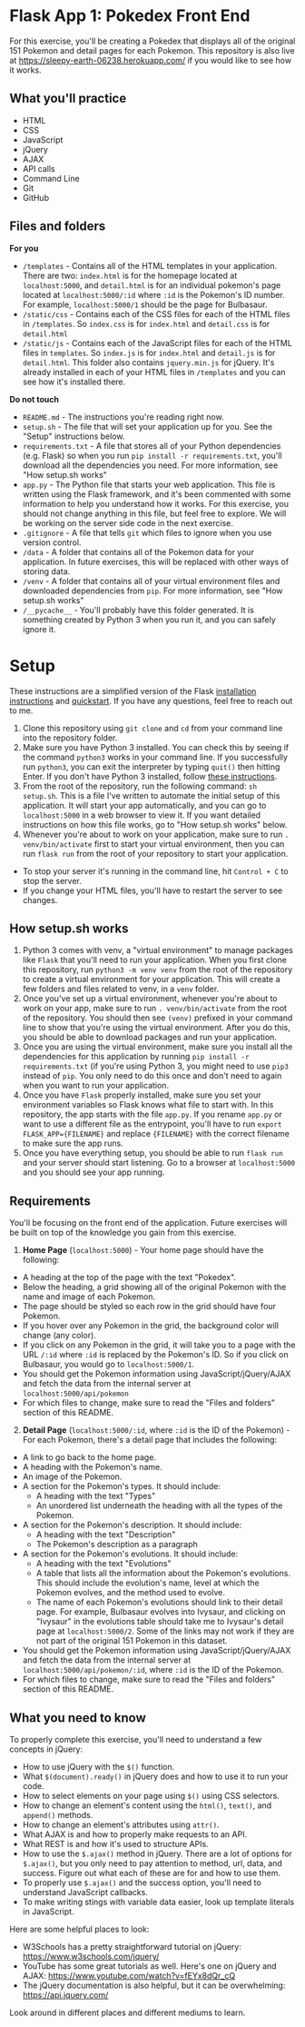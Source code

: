 # Flask App 1: Pokedex Front End
For this exercise, you'll be creating a Pokedex that displays all of the original 151 Pokemon and detail pages for each Pokemon. This repository is also live at https://sleepy-earth-06238.herokuapp.com/ if you would like to see how it works.

## What you'll practice
 - HTML
 - CSS
 - JavaScript
 - jQuery
 - AJAX
 - API calls
 - Command Line
 - Git
 - GitHub

 ## Files and folders

 **For you**
 - `/templates` - Contains all of the HTML templates in your application. There are two: `index.html` is for the homepage located at `localhost:5000`, and `detail.html` is for an individual pokemon's page located at `localhost:5000/:id` where `:id` is the Pokemon's ID number. For example, `localhost:5000/1` should be the page for Bulbasaur.
 - `/static/css` - Contains each of the CSS files for each of the HTML files in `/templates`. So `index.css` is for `index.html` and `detail.css` is for `detail.html`
 - `/static/js` - Contains each of the JavaScript files for each of the HTML files in `templates`. So `index.js` is for `index.html` and `detail.js` is for `detail.html`. This folder also contains `jquery.min.js` for jQuery. It's already installed in each of your HTML files in `/templates` and you can see how it's installed there.

 **Do not touch**
 - `README.md` - The instructions you're reading right now.
 - `setup.sh` - The file that will set your application up for you. See the "Setup" instructions below.
 - `requirements.txt` - A file that stores all of your Python dependencies (e.g. Flask) so when you run `pip install -r requirements.txt`, you'll download all the dependencies you need. For more information, see "How setup.sh works"
 - `app.py` - The Python file that starts your web application. This file is written using the Flask framework, and it's been commented with some information to help you understand how it works. For this exercise, you should not change anything in this file, but feel free to explore. We will be working on the server side code in the next exercise.
 - `.gitignore` - A file that tells `git` which files to ignore when you use version control.
 - `/data` - A folder that contains all of the Pokemon data for your application. In future exercises, this will be replaced with other ways of storing data.
 - `/venv` - A folder that contains all of your virtual environment files and downloaded dependencies from `pip`. For more information, see "How setup.sh works"
 - `/__pycache__` - You'll probably have this folder generated. It is something created by Python 3 when you run it, and you can safely ignore it.

# Setup
These instructions are a simplified version of the Flask [installation instructions](https://flask.palletsprojects.com/en/1.1.x/installation/) and [quickstart](https://flask.palletsprojects.com/en/1.1.x/quickstart/). If you have any questions, feel free to reach out to me.

1. Clone this repository using `git clone` and `cd` from your command line into the repository folder.
2. Make sure you have Python 3 installed. You can check this by seeing if the command `python3` works in your command line. If you successfully run `python3`, you can exit the interpreter by typing `quit()` then hitting Enter. If you don't have Python 3 installed, follow [these instructions](https://realpython.com/installing-python/).
3. From the root of the repository, run the following command: `sh setup.sh`. This is a file I've written to automate the initial setup of this application. It will start your app automatically, and you can go to `localhost:5000` in a web browser to view it. If you want detailed instructions on how this file works, go to "How setup.sh works" below.
4. Whenever you're about to work on your application, make sure to run `. venv/bin/activate` first to start your virtual environment, then you can run `flask run` from the root of your repository to start your application.
 - To stop your server it's running in the command line, hit `Control + C` to stop the server.
 - If you change your HTML files, you'll have to restart the server to see changes.

## How setup.sh works
1. Python 3 comes with venv, a "virtual environment" to manage packages like `Flask` that you'll need to run your application. When you first clone this repository, run `python3 -m venv venv` from the root of the repository to create a virtual environment for your application. This will create a few folders and files related to venv, in a `venv` folder.
2. Once you've set up a virtual environment, whenever you're about to work on your app, make sure to run `. venv/bin/activate` from the root of the repository. You should then see `(venv)` prefixed in your command line to show that you're using the virtual environment. After you do this, you should be able to download packages and run your application.
3. Once you are using the virtual environment, make sure you install all the dependencies for this application by running `pip install -r requirements.txt` (if you're using Python 3, you might need to use `pip3` instead of `pip`. You only need to do this once and don't need to again when you want to run your application.
4. Once you have `Flask` properly installed, make sure you set your environment variables so Flask knows what file to start with. In this repository, the app starts with the file `app.py`. If you rename `app.py` or want to use a different file as the entrypoint, you'll have to run `export FLASK_APP={FILENAME}` and replace `{FILENAME}` with the correct filename to make sure the app runs.
5. Once you have everything setup, you should be able to run `flask run` and your server should start listening. Go to a browser at `localhost:5000` and you should see your app running.

## Requirements
You'll be focusing on the front end of the application. Future exercises will be built on top of the knowledge you gain from this exercise.

1. **Home Page** (`localhost:5000`) - Your home page should have the following:
 - A heading at the top of the page with the text "Pokedex".
 - Below the heading, a grid showing all of the original Pokemon with the name and image of each Pokemon.
 - The page should be styled so each row in the grid should have four Pokemon.
 - If you hover over any Pokemon in the grid, the background color will change (any color).
 - If you click on any Pokemon in the grid, it will take you to a page with the URL `/:id` where `:id` is replaced by the Pokemon's ID. So if you click on Bulbasaur, you would go to `localhost:5000/1`.
 - You should get the Pokemon information using JavaScript/jQuery/AJAX and fetch the data from the internal server at `localhost:5000/api/pokemon`
 - For which files to change, make sure to read the "Files and folders" section of this README.

2. **Detail Page** (`localhost:5000/:id`, where `:id` is the ID of the Pokemon) - For each Pokemon, there's a detail page that includes the following:
 - A link to go back to the home page.
 - A heading with the Pokemon's name.
 - An image of the Pokemon.
 - A section for the Pokemon's types. It should include:
   - A heading with the text "Types"
   - An unordered list underneath the heading with all the types of the Pokemon.
 - A section for the Pokemon's description. It should include:
   - A heading with the text "Description"
   - The Pokemon's description as a paragraph
 - A section for the Pokemon's evolutions. It should include:
   - A heading with the text "Evolutions"
   - A table that lists all the information about the Pokemon's evolutions. This should include the evolution's name, level at which the Pokemon evolves, and the method used to evolve.
   - The name of each Pokemon's evolutions should link to their detail page. For example, Bulbasaur evolves into Ivysaur, and clicking on "Ivysaur" in the evolutions table should take me to Ivysaur's detail page at `localhost:5000/2`. Some of the links may not work if they are not part of the original 151 Pokemon in this dataset.
 - You should get the Pokemon information using JavaScript/jQuery/AJAX and fetch the data from the internal server at `localhost:5000/api/pokemon/:id`, where `:id` is the ID of the Pokemon.
 - For which files to change, make sure to read the "Files and folders" section of this README.

 ## What you need to know
 To properly complete this exercise, you'll need to understand a few concepts in jQuery:

 - How to use jQuery with the `$()` function.
 - What `$(document).ready()` in jQuery does and how to use it to run your code.
 - How to select elements on your page using `$()` using CSS selectors.
 - How to change an element's content using the `html()`, `text()`, and `append()` methods.
 - How to change an element's attributes using `attr()`.
 - What AJAX is and how to properly make requests to an API.
 - What REST is and how it's used to structure APIs.
 - How to use the `$.ajax()` method in jQuery. There are a lot of options for `$.ajax()`,
   but you only need to pay attention to method, url, data, and success. Figure out
   what each of these are for and how to use them.
 - To properly use `$.ajax()` and the success option, you'll need to understand JavaScript callbacks.
 - To make writing stings with variable data easier, look up template literals in JavaScript.
 
Here are some helpful places to look:

 - W3Schools has a pretty straightforward tutorial on jQuery: https://www.w3schools.com/jquery/
 - YouTube has some great tutorials as well. Here's one on jQuery and AJAX: https://www.youtube.com/watch?v=fEYx8dQr_cQ
 - The jQuery documentation is also helpful, but it can be overwhelming: https://api.jquery.com/

Look around in different places and different mediums to learn.